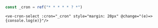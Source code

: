 ```ts
const _cron = ref("* * * * * ? *")
```

```vue
<ve-cron-select :cron="_cron" style="margin: 20px" @change="(e)=> {console.log(e)}"/>
```
